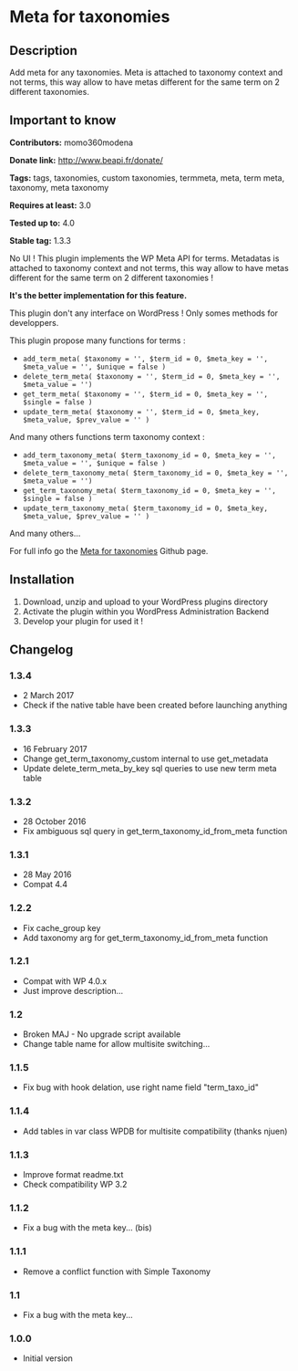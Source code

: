 # Meta for taxonomies #

## Description ##

Add meta for any taxonomies. 
Meta is attached to taxonomy context and not terms, this way allow to have metas different for the same term on 2 different taxonomies. 

## Important to know ##

**Contributors:** momo360modena
  
**Donate link:** http://www.beapi.fr/donate/
  
**Tags:** tags, taxonomies, custom taxonomies, termmeta, meta, term meta, taxonomy, meta taxonomy
  
**Requires at least:** 3.0
  
**Tested up to:** 4.0
  
**Stable tag:** 1.3.3
  
No UI ! This plugin implements the WP Meta API for terms. Metadatas is attached to taxonomy context and not terms, this way allow to have metas different for the same term on 2 different taxonomies !


**It's the better implementation for this feature.**

This plugin don't any interface on WordPress ! Only somes methods for developpers.

This plugin propose many functions for terms :

* `add_term_meta( $taxonomy = '', $term_id = 0, $meta_key = '', $meta_value = '', $unique = false )`
* `delete_term_meta( $taxonomy = '', $term_id = 0, $meta_key = '', $meta_value = '')`
* `get_term_meta( $taxonomy = '', $term_id = 0, $meta_key = '', $single = false )`
* `update_term_meta( $taxonomy = '', $term_id = 0, $meta_key, $meta_value, $prev_value = '' )`
	
And many others functions term taxonomy context :

* `add_term_taxonomy_meta( $term_taxonomy_id = 0, $meta_key = '', $meta_value = '', $unique = false )`
* `delete_term_taxonomy_meta( $term_taxonomy_id = 0, $meta_key = '', $meta_value = '')`
* `get_term_taxonomy_meta( $term_taxonomy_id = 0, $meta_key = '', $single = false )`
* `update_term_taxonomy_meta( $term_taxonomy_id = 0, $meta_key, $meta_value, $prev_value = '' )`
		
And many others...
	
For full info go the [Meta for taxonomies](https://github.com/herewithme/meta-for-taxonomies) Github page.

## Installation ##

1. Download, unzip and upload to your WordPress plugins directory
2. Activate the plugin within you WordPress Administration Backend
3. Develop your plugin for used it !

## Changelog ##

### 1.3.4
* 2 March 2017
* Check if the native table have been created before launching anything

### 1.3.3
* 16 February 2017
* Change get_term_taxonomy_custom internal to use get_metadata
* Update delete_term_meta_by_key sql queries to use new term meta table

### 1.3.2
* 28 October 2016
* Fix ambiguous sql query in get_term_taxonomy_id_from_meta function

### 1.3.1
* 28 May 2016
* Compat 4.4

### 1.2.2
* Fix cache_group key
* Add taxonomy arg for get_term_taxonomy_id_from_meta function

### 1.2.1
* Compat with WP 4.0.x
* Just improve description...

### 1.2
* Broken MAJ - No upgrade script available
* Change table name for allow multisite switching...

### 1.1.5
* Fix bug with hook delation, use right name field "term_taxo_id"

### 1.1.4
* Add tables in var class WPDB for multisite compatibility (thanks njuen)

### 1.1.3
* Improve format readme.txt
* Check compatibility WP 3.2

### 1.1.2
* Fix a bug with the meta key... (bis)

### 1.1.1
* Remove a conflict function with Simple Taxonomy

### 1.1
* Fix a bug with the meta key...

### 1.0.0
* Initial version
